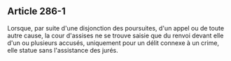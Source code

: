 Article 286-1
----
Lorsque, par suite d'une disjonction des poursuites, d'un appel ou de toute
autre cause, la cour d'assises ne se trouve saisie que du renvoi devant elle
d'un ou plusieurs accusés, uniquement pour un délit connexe à un crime, elle
statue sans l'assistance des jurés.
